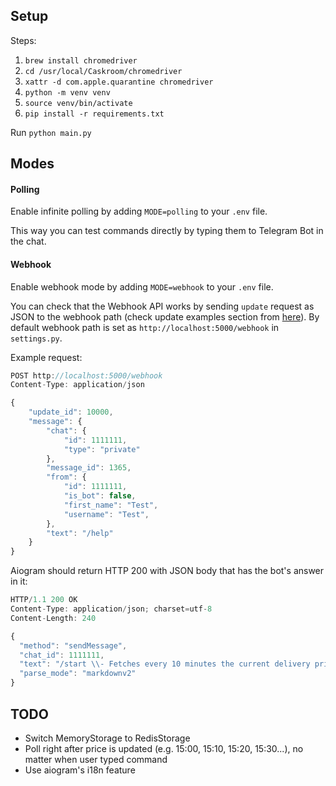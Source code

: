 ## Setup

Steps:

1. `brew install chromedriver`
2. `cd /usr/local/Caskroom/chromedriver`
3. `xattr -d com.apple.quarantine chromedriver`
4. `python -m venv venv`
5. `source venv/bin/activate`
6. `pip install -r requirements.txt`

Run `python main.py`

## Modes

#### Polling

Enable infinite polling by adding `MODE=polling` to your `.env` file.

This way you can test commands directly by typing them to Telegram Bot in the chat.

#### Webhook

Enable webhook mode by adding `MODE=webhook` to your `.env` file.

You can check that the Webhook API works by sending `update` request as JSON to the webhook path (check update examples section from [here](https://core.telegram.org/bots/webhooks)). By default webhook path is set as `http://localhost:5000/webhook` in `settings.py`.

Example request:

```javascript
POST http://localhost:5000/webhook
Content-Type: application/json

{
    "update_id": 10000,
    "message": {
        "chat": {
            "id": 1111111,
            "type": "private"
        },
        "message_id": 1365,
        "from": {
            "id": 1111111,
            "is_bot": false,
            "first_name": "Test",
            "username": "Test",
        },
        "text": "/help"
    }
}
```

Aiogram should return HTTP 200 with JSON body that has the bot's answer in it:

```javascript
HTTP/1.1 200 OK
Content-Type: application/json; charset=utf-8
Content-Length: 240

{
  "method": "sendMessage",
  "chat_id": 1111111,
  "text": "/start \\- Fetches every 10 minutes the current delivery price\n/stop \\- Stops fetching delivery price\n/showlatestprice \\- Shows latest delivery price",
  "parse_mode": "markdownv2"
}
```

## TODO

- Switch MemoryStorage to RedisStorage
- Poll right after price is updated (e.g. 15:00, 15:10, 15:20, 15:30...), no matter when user typed command
- Use aiogram's i18n feature